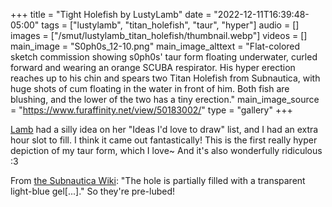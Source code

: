 +++
title = "Tight Holefish by LustyLamb"
date = "2022-12-11T16:39:48-05:00"
tags = ["lustylamb", "titan_holefish", "taur", "hyper"]
audio = []
images = ["/smut/lustylamb_titan_holefish/thumbnail.webp"]
videos = []
main_image = "S0ph0s_12-10.png"
main_image_alttext = "Flat-colored sketch commission showing s0ph0s' taur form floating underwater, curled forward and wearing an orange SCUBA respirator.  His hyper erection reaches up to his chin and spears two Titan Holefish from Subnautica, with huge shots of cum floating in the water in front of him.  Both fish are blushing, and the lower of the two has a tiny erection."
main_image_source = "https://www.furaffinity.net/view/50183002/"
type = "gallery"
+++

[Lamb](https://www.furaffinity.net/user/lustylamb) had a silly idea on her "Ideas I'd love to draw" list, and I had an extra hour slot to fill.<!-- more --> I think it came out fantastically!  This is the first really hyper depiction of my taur form, which I love~  And it's also wonderfully ridiculous :3

From [the Subnautica Wiki](https://subnautica.fandom.com/wiki/Titan_Holefish): "The hole is partially filled with a transparent light-blue gel[...]."  So they're pre-lubed!

